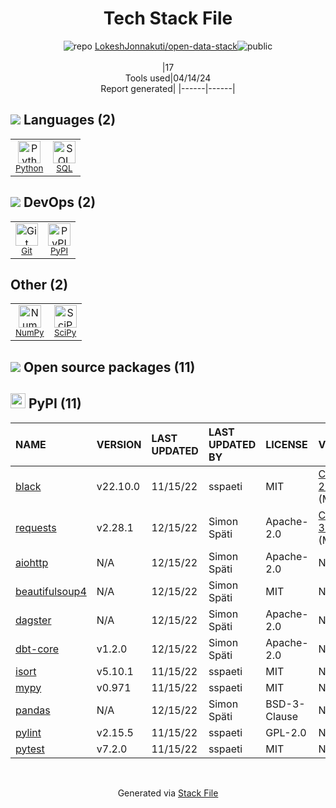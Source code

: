 <!--
&lt;--- Readme.md Snippet without images Start ---&gt;
## Tech Stack
LokeshJonnakuti/open-data-stack is built on the following main stack:

- [Python](https://www.python.org) – Languages
- [SQL](https://en.wikipedia.org/wiki/SQL) – Languages
- [NumPy](http://www.numpy.org/) – Data Science Tools
- [SciPy](http://www.scipy.org) – Data Science Tools

Full tech stack [here](/techstack.md)

&lt;--- Readme.md Snippet without images End ---&gt;

&lt;--- Readme.md Snippet with images Start ---&gt;
## Tech Stack
LokeshJonnakuti/open-data-stack is built on the following main stack:

- <img width='25' height='25' src='https://img.stackshare.io/service/993/pUBY5pVj.png' alt='Python'/> [Python](https://www.python.org) – Languages
- <img width='25' height='25' src='https://img.stackshare.io/service/2271/default_068d33483bba6b81ee13fbd4dc7aab9780896a54.png' alt='SQL'/> [SQL](https://en.wikipedia.org/wiki/SQL) – Languages
- <img width='25' height='25' src='https://img.stackshare.io/service/2179/default_332f874a2edb2686f578aa6389313efcea1eec41.png' alt='NumPy'/> [NumPy](http://www.numpy.org/) – Data Science Tools
- <img width='25' height='25' src='https://img.stackshare.io/service/3303/scipyshiny_small.png' alt='SciPy'/> [SciPy](http://www.scipy.org) – Data Science Tools

Full tech stack [here](/techstack.md)

&lt;--- Readme.md Snippet with images End ---&gt;
-->
<div align="center">

# Tech Stack File
![](https://img.stackshare.io/repo.svg "repo") [LokeshJonnakuti/open-data-stack](https://github.com/LokeshJonnakuti/open-data-stack)![](https://img.stackshare.io/public_badge.svg "public")
<br/><br/>
|17<br/>Tools used|04/14/24 <br/>Report generated|
|------|------|
</div>

## <img src='https://img.stackshare.io/languages.svg'/> Languages (2)
<table><tr>
  <td align='center'>
  <img width='36' height='36' src='https://img.stackshare.io/service/993/pUBY5pVj.png' alt='Python'>
  <br>
  <sub><a href="https://www.python.org">Python</a></sub>
  <br>
  <sub></sub>
</td>

<td align='center'>
  <img width='36' height='36' src='https://img.stackshare.io/service/2271/default_068d33483bba6b81ee13fbd4dc7aab9780896a54.png' alt='SQL'>
  <br>
  <sub><a href="https://en.wikipedia.org/wiki/SQL">SQL</a></sub>
  <br>
  <sub></sub>
</td>

</tr>
</table>

## <img src='https://img.stackshare.io/devops.svg'/> DevOps (2)
<table><tr>
  <td align='center'>
  <img width='36' height='36' src='https://img.stackshare.io/service/1046/git.png' alt='Git'>
  <br>
  <sub><a href="http://git-scm.com/">Git</a></sub>
  <br>
  <sub></sub>
</td>

<td align='center'>
  <img width='36' height='36' src='https://img.stackshare.io/service/12572/-RIWgodF_400x400.jpg' alt='PyPI'>
  <br>
  <sub><a href="https://pypi.org/">PyPI</a></sub>
  <br>
  <sub></sub>
</td>

</tr>
</table>

## Other (2)
<table><tr>
  <td align='center'>
  <img width='36' height='36' src='https://img.stackshare.io/service/2179/default_332f874a2edb2686f578aa6389313efcea1eec41.png' alt='NumPy'>
  <br>
  <sub><a href="http://www.numpy.org/">NumPy</a></sub>
  <br>
  <sub></sub>
</td>

<td align='center'>
  <img width='36' height='36' src='https://img.stackshare.io/service/3303/scipyshiny_small.png' alt='SciPy'>
  <br>
  <sub><a href="http://www.scipy.org">SciPy</a></sub>
  <br>
  <sub></sub>
</td>

</tr>
</table>


## <img src='https://img.stackshare.io/group.svg' /> Open source packages (11)</h2>

## <img width='24' height='24' src='https://img.stackshare.io/service/12572/-RIWgodF_400x400.jpg'/> PyPI (11)

|NAME|VERSION|LAST UPDATED|LAST UPDATED BY|LICENSE|VULNERABILITIES|
|:------|:------|:------|:------|:------|:------|
|[black](https://pypi.org/project/black)|v22.10.0|11/15/22|sspaeti |MIT|[CVE-2024-21503](https://github.com/advisories/GHSA-fj7x-q9j7-g6q6) (Moderate)|
|[requests](https://pypi.org/project/requests)|v2.28.1|12/15/22|Simon Späti |Apache-2.0|[CVE-2023-32681](https://github.com/advisories/GHSA-j8r2-6x86-q33q) (Moderate)|
|[aiohttp](https://pypi.org/project/aiohttp)|N/A|12/15/22|Simon Späti |Apache-2.0|N/A|
|[beautifulsoup4](https://pypi.org/project/beautifulsoup4)|N/A|12/15/22|Simon Späti |MIT|N/A|
|[dagster](https://pypi.org/project/dagster)|N/A|12/15/22|Simon Späti |Apache-2.0|N/A|
|[dbt-core](https://pypi.org/project/dbt-core)|v1.2.0|12/15/22|Simon Späti |Apache-2.0|N/A|
|[isort](https://pypi.org/project/isort)|v5.10.1|11/15/22|sspaeti |MIT|N/A|
|[mypy](https://pypi.org/project/mypy)|v0.971|11/15/22|sspaeti |MIT|N/A|
|[pandas](https://pypi.org/project/pandas)|N/A|12/15/22|Simon Späti |BSD-3-Clause|N/A|
|[pylint](https://pypi.org/project/pylint)|v2.15.5|11/15/22|sspaeti |GPL-2.0|N/A|
|[pytest](https://pypi.org/project/pytest)|v7.2.0|11/15/22|sspaeti |MIT|N/A|

<br/>
<div align='center'>

Generated via [Stack File](https://github.com/marketplace/stack-file)
